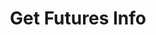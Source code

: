 ---
title: Get Futures Info
position_number: 1
type: get
description: /az/future/market/v1/public/cg/contracts
remark: Content-Type = application/x-www-form-urlencoded
parameters:
    -
        
content_markdown: Note：This method does not require a signature.
left_code_blocks:
  - code_block: "public void getMarketConfig() {\r\n\tString text = HttpUtil.get(URL + \"/data/api/az/future/market/v1/public/cg/contracts\");\r\n\tSystem.out.println(text);\r\n}"
    title: Java
    language: java
right_code_blocks:
  - code_block: |-
      [{
          "id": 123, 
          "ask": "1817.32",                 //Current lowest ask price
          "base_currency": "ETH",           //Symbol/currency code of base pair, eg. BTC
          "base_volume": "13267684284",     //24 hour trading volume
          "bid": "1817.31",                 //Current highest bid price
          "contractSize": 10,               //Futures par value
          "end_timestamp": 253402099200000, //Ending of this derivative product
          "funding_rate": "-0.03",          //Fund rate
          "high": "1828.89",                //24-hour highest trading price
          "index_currency": "USD",          //Underlying currency for index
          "index_name": "ETH-USD",          //Name of the underlying index if any
          "index_price": "1816.61",         //Underlying index price
          "last_price": "1817.31",          //Latest price
          "low": "1778.65",                 //24-hour lowest trading price
          "next_funding_rate": "-0.03",     //Upcoming predicted funding rate
          "next_funding_rate_timestamp":1698681600000,  //Next funding rate time
          "open_interest": "2419347630",    //The open interest in the last 24 hours in contracts
          "product_type": "PERPETUAL",      //Product type
          "start_timestamp": 1651328033000, //Starting of this derivative product (relevant for expirable futures or options)
          "symbol": "eth_usd",
          "target_currency": "USD",         //Symbol/currency code of target pair, eg. ETH
          "target_volume": "73698647.51054371",  //24 hours trading volume
          "ticker_id": "ETH-USD",           //Identifier of a ticker with delimiter to separate base/target, eg. BTC-PERP
          "underlyingType": 1               //Target type, Coin-M,USDT-M
          "collection_internal": 1          //Billing Cycle (hour)
        }]
    title: Response
    language: json
---